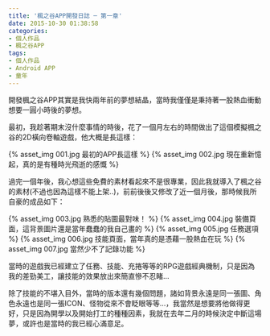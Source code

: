 ```yaml
---
title: '楓之谷APP開發日誌 ─ 第一章'
date: 2015-10-30 01:38:58
categories:
- 個人作品
- 楓之谷APP
tags:
- 個人作品
- Android APP
- 童年
---
```

開發楓之谷APP其實是我快兩年前的夢想結晶，當時我僅僅是秉持著一股熱血衝動想要一圓小時後的夢想。

最初，我趁著期末沒什麼事情的時後，花了一個月左右的時間做出了這個模擬楓之谷的2D橫向卷軸遊戲，他大概是長這樣：

<!--more-->

{% asset_img 001.jpg 最初的APP長這樣 %}
{% asset_img 002.jpg 現在重新憶起，真的是有種時光飛逝的感慨 %}

過完一個年後，我心想這些免費的素材看起來不是很專業，因此我就導入了楓之谷的素材(不過也因為這樣不能上架..)，前前後後又修改了近一個月後，那時候我所自豪的成品如下：

{% asset_img 003.jpg 熟悉的貼圖最對味！ %}
{% asset_img 004.jpg 裝備頁面，這背景圖片還是當年蠢蠢的我自己畫的 %}
{% asset_img 005.jpg 任務選項 %}
{% asset_img 006.jpg 技能頁面，當年真的是憑藉一股熱血在玩 %}
{% asset_img 007.jpg 當然少不了記錄功能 %}

當時的遊戲我已經建立了任務、技能、充捲等等的RPG遊戲經典機制，只是因為我的差勁美工，讓技能的效果放出來簡直慘不忍睹...

除了技能的不堪入目外，當時的版本還有幾個問題，諸如背景永遠是同一張圖、角色永遠也是同一張ICON、怪物從來不會眨眼等等...，我當然是想要將他做得更好，只是因為開學以及開始打工的種種因素，我就在去年二月的時候決定中斷這場夢，或許也是當時的我已經心滿意足。
